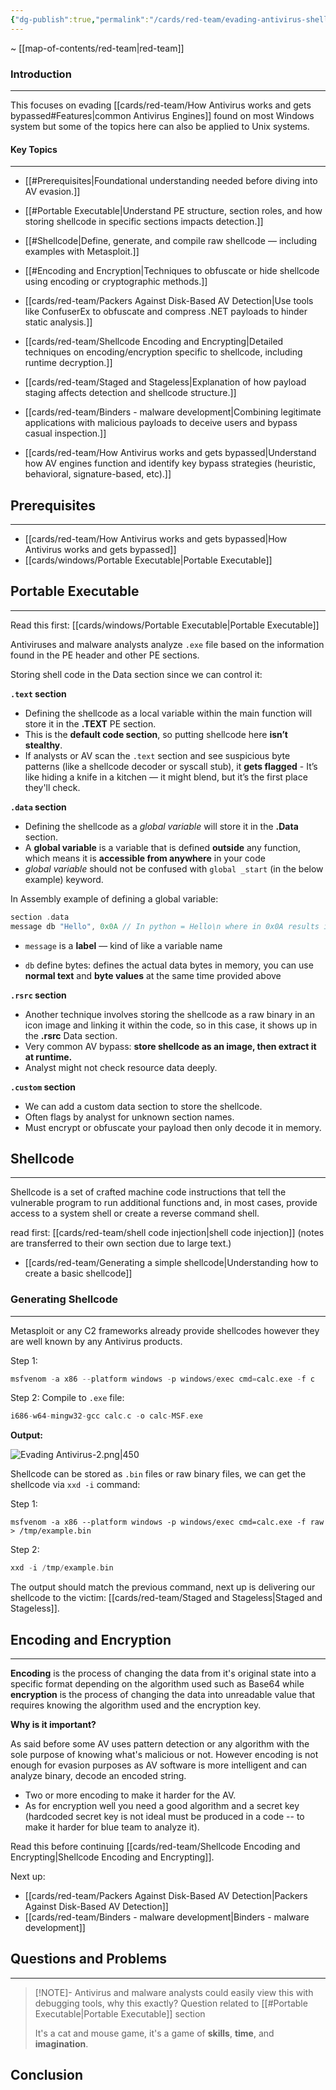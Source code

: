 ```yaml
---
{"dg-publish":true,"permalink":"/cards/red-team/evading-antivirus-shellcode/","tags":["red-team/host-evasion"]}
---
```


~ [[map-of-contents/red-team\|red-team]]
### Introduction 
---
This focuses on evading [[cards/red-team/How Antivirus works and gets bypassed#Features\|common Antivirus Engines]] found on most Windows system but some of the topics here can also be applied to Unix systems.
#### Key Topics
---
- [[#Prerequisites|Foundational understanding needed before diving into AV evasion.]]
- [[#Portable Executable|Understand PE structure, section roles, and how storing shellcode in specific sections impacts detection.]]

- [[#Shellcode|Define, generate, and compile raw shellcode — including examples with Metasploit.]]

- [[#Encoding and Encryption|Techniques to obfuscate or hide shellcode using encoding or cryptographic methods.]]

- [[cards/red-team/Packers Against Disk-Based AV Detection\|Use tools like ConfuserEx to obfuscate and compress .NET payloads to hinder static analysis.]]

- [[cards/red-team/Shellcode Encoding and Encrypting\|Detailed techniques on encoding/encryption specific to shellcode, including runtime decryption.]]

- [[cards/red-team/Staged and Stageless\|Explanation of how payload staging affects detection and shellcode structure.]]
- [[cards/red-team/Binders - malware development\|Combining legitimate applications with malicious payloads to deceive users and bypass casual inspection.]]

- [[cards/red-team/How Antivirus works and gets bypassed\|Understand how AV engines function and identify key bypass strategies (heuristic, behavioral, signature-based, etc).]]
## Prerequisites
---
- [[cards/red-team/How Antivirus works and gets bypassed\|How Antivirus works and gets bypassed]]
- [[cards/windows/Portable Executable\|Portable Executable]]
## Portable Executable
---
Read this first: [[cards/windows/Portable Executable\|Portable Executable]]

Antiviruses and malware analysts analyze `.exe` file based on the information found in the PE header and other PE sections.

Storing shell code in the Data section since we can control it:

**`.text` section**

- Defining the shellcode as a local variable within the main function will store it in the **.TEXT** PE section.  
- This is the **default code section**, so putting shellcode here **isn’t stealthy**.
- If analysts or AV scan the `.text` section and see suspicious byte patterns (like a shellcode decoder or syscall stub), it **gets flagged** - It’s like hiding a knife in a kitchen — it might blend, but it’s the first place they'll check.

**`.data` section**

- Defining the shellcode as a _global variable_ will store it in the **.Data** section.
- A **global variable** is a variable that is defined **outside** any function, which means it is **accessible from anywhere** in your code
- _global variable_ should not be confused with `global _start` (in the below example) keyword.

In Assembly example of defining a global variable:

```C
section .data
message db "Hello", 0x0A // In python = Hello\n where in 0x0A results into newline character.
```

- `message` is a **label** — kind of like a variable name
    
- `db`  define bytes: defines the actual data bytes in memory, you can use **normal text** and **byte values** at the same time provided above


**`.rsrc` section**

- Another technique involves storing the shellcode as a raw binary in an icon image and linking it within the code, so in this case, it shows up in the **.rsrc** Data section. 
- Very common AV bypass: **store shellcode as an image, then extract it at runtime.**
- Analyst might not check resource data deeply.

**`.custom` section**

- We can add a custom data section to store the shellcode.
- Often flags by analyst for unknown section names.
- Must encrypt or obfuscate your payload then only decode it in memory.
## Shellcode
---
Shellcode is a set of crafted machine code instructions that tell the vulnerable program to run additional functions and, in most cases, provide access to a system shell or create a reverse command shell.

read first: [[cards/red-team/shell code injection\|shell code injection]] (notes are transferred to their own section due to large text.)

- [[cards/red-team/Generating a simple shellcode\|Understanding how to create a basic shellcode]]
### Generating Shellcode
---
Metasploit or any C2 frameworks already provide shellcodes however they are well known by any Antivirus products.

Step 1: 
```C
msfvenom -a x86 --platform windows -p windows/exec cmd=calc.exe -f c
```

Step 2: Compile to `.exe` file:

```C
i686-w64-mingw32-gcc calc.c -o calc-MSF.exe
```

**Output:**

![Evading Antivirus-2.png|450](/img/user/cards/red-team/images/Evading%20Antivirus-2.png)


Shellcode can be stored as `.bin` files or raw binary files, we can get the shellcode via `xxd -i` command:

Step 1:
```shell-session
msfvenom -a x86 --platform windows -p windows/exec cmd=calc.exe -f raw > /tmp/example.bin
```

Step 2: 

```C
xxd -i /tmp/example.bin
```

The output should match the previous command, next up is delivering our shellcode to the victim: [[cards/red-team/Staged and Stageless\|Staged and Stageless]].
## Encoding and Encryption
---
**Encoding** is the process of changing the data from it's original state into a specific format depending on the algorithm used such as Base64 while **encryption** is the process of changing the data into unreadable value that requires knowing the algorithm used and the encryption key.

**Why is it important?**

As said before some AV uses pattern detection or any algorithm with the sole purpose of knowing what's malicious or not. However encoding is not enough for evasion purposes as AV software is more intelligent and can analyze binary, decode an encoded string.

- Two or more encoding to make it harder for the AV.
- As for encryption well you need a good algorithm and a secret key (hardcoded secret key is not ideal must be produced in a code -- to make it harder for blue team to analyze it).

Read this before continuing [[cards/red-team/Shellcode Encoding and Encrypting\|Shellcode Encoding and Encrypting]].

Next up:

- [[cards/red-team/Packers Against Disk-Based AV Detection\|Packers Against Disk-Based AV Detection]]
- [[cards/red-team/Binders - malware development\|Binders - malware development]]
## Questions and Problems
---

> [!NOTE]-  Antivirus and malware analysts could easily view this with debugging tools, why this exactly?
>Question related to [[#Portable Executable|Portable Executable]] section
> 
> It's a cat and mouse game, it's a game of **skills**, **time**, and **imagination**.
## Conclusion


